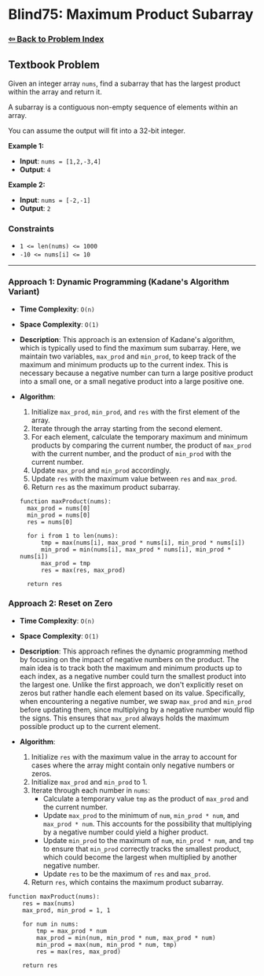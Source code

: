 # Blind75: Maximum Product Subarray

### [⇦ Back to Problem Index](../../index.md)

## Textbook Problem

Given an integer array `nums`, find a subarray that has the largest product within the array and return it.

A subarray is a contiguous non-empty sequence of elements within an array.

You can assume the output will fit into a 32-bit integer.

**Example 1:**

- **Input**: `nums = [1,2,-3,4]`
- **Output**: `4`

**Example 2:**

- **Input**: `nums = [-2,-1]`
- **Output**: `2`

### Constraints

- `1 <= len(nums) <= 1000`
- `-10 <= nums[i] <= 10`

---

### Approach 1: Dynamic Programming (Kadane's Algorithm Variant)

- **Time Complexity**: `O(n)`
- **Space Complexity**: `O(1)`
- **Description**: This approach is an extension of Kadane's algorithm, which is typically used to find the maximum sum subarray. Here, we maintain two variables, `max_prod` and `min_prod`, to keep track of the maximum and minimum products up to the current index. This is necessary because a negative number can turn a large positive product into a small one, or a small negative product into a large positive one.
- **Algorithm**:

  1. Initialize `max_prod`, `min_prod`, and `res` with the first element of the array.
  2. Iterate through the array starting from the second element.
  3. For each element, calculate the temporary maximum and minimum products by comparing the current number, the product of `max_prod` with the current number, and the product of `min_prod` with the current number.
  4. Update `max_prod` and `min_prod` accordingly.
  5. Update `res` with the maximum value between `res` and `max_prod`.
  6. Return `res` as the maximum product subarray.

  ```pseudo
  function maxProduct(nums):
    max_prod = nums[0]
    min_prod = nums[0]
    res = nums[0]

    for i from 1 to len(nums):
        tmp = max(nums[i], max_prod * nums[i], min_prod * nums[i])
        min_prod = min(nums[i], max_prod * nums[i], min_prod * nums[i])
        max_prod = tmp
        res = max(res, max_prod)

    return res
  ```

### Approach 2: Reset on Zero

- **Time Complexity**: `O(n)`
- **Space Complexity**: `O(1)`
- **Description**: This approach refines the dynamic programming method by focusing on the impact of negative numbers on the product. The main idea is to track both the maximum and minimum products up to each index, as a negative number could turn the smallest product into the largest one. Unlike the first approach, we don't explicitly reset on zeros but rather handle each element based on its value. Specifically, when encountering a negative number, we swap `max_prod` and `min_prod` before updating them, since multiplying by a negative number would flip the signs. This ensures that `max_prod` always holds the maximum possible product up to the current element.
- **Algorithm**:

  1. Initialize `res` with the maximum value in the array to account for cases where the array might contain only negative numbers or zeros.
  2. Initialize `max_prod` and `min_prod` to 1.
  3. Iterate through each number in `nums`:
     - Calculate a temporary value `tmp` as the product of `max_prod` and the current number.
     - Update `max_prod` to the minimum of `num`, `min_prod * num`, and `max_prod * num`. This accounts for the possibility that multiplying by a negative number could yield a higher product.
     - Update `min_prod` to the maximum of `num`, `min_prod * num`, and `tmp` to ensure that `min_prod` correctly tracks the smallest product, which could become the largest when multiplied by another negative number.
     - Update `res` to be the maximum of `res` and `max_prod`.
  4. Return `res`, which contains the maximum product subarray.

```pseudo
function maxProduct(nums):
    res = max(nums)
    max_prod, min_prod = 1, 1

    for num in nums:
        tmp = max_prod * num
        max_prod = min(num, min_prod * num, max_prod * num)
        min_prod = max(num, min_prod * num, tmp)
        res = max(res, max_prod)

    return res
```

